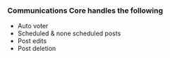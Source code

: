 ### Communications Core handles the following

- Auto voter
- Scheduled & none scheduled posts
- Post edits
- Post deletion